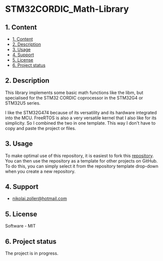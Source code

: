 # STM32CORDIC_Math-Library <!-- omit from toc -->

## 1. Content
- [1. Content](#1-content)
- [2. Description](#2-description)
- [3. Usage](#3-usage)
- [4. Support](#4-support)
- [5. License](#5-license)
- [6. Project status](#6-project-status)

## 2. Description
This library implements some basic math functions like the libm, but specialised for the STM32 CORDIC coprocessor in the STM32G4 or STM32U5 series.

I like the STM32G474 because of its versatility and its hardware integrated into the MCU. FreeRTOS is also a very versatile kernel that I also like for its simplicity. So I combined the two in one template. This way I don't have to copy and paste the project or files.

## 3. Usage
To make optimal use of this repository, it is easiest to fork this [repository](https://github.com/nikolai2111/STM32G474_FreeRTOS_Template). You can then use the repository as a template for other projects on GitHub. To do this, you can simply select it from the repository template drop-down when you create a new repository.

## 4. Support
- [nikolai.zoller@hotmail.com](mailto:nikolai.zoller@hotmail.com)

## 5. License
Software - MIT

## 6. Project status
The project is in progress.